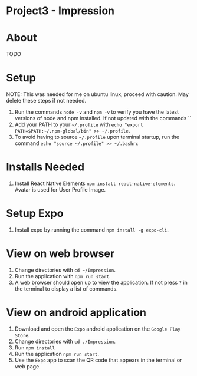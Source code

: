 # Project3 - Impression

# About
TODO

# Setup
NOTE: This was needed for me on ubuntu linux, proceed with caution. May delete these steps if not needed.

1. Run the commands `node -v` and `npm -v` to verify you have the latest versions of node and npm installed. If not updated with the commands ``
2. Add your PATH to your `~/.profile` with `echo "export PATH=$PATH:~/.npm-global/bin" >> ~/.profile`.
3. To avoid having to source `~/.profile` upon terminal startup, run the command `echo "source ~/.profile" >> ~/.bashrc`

# Installs Needed
1. Install React Native Elements `npm install react-native-elements`. Avatar is used for User Profile Image.

# Setup Expo
1. Install expo by running the command `npm install -g expo-cli`.

# View on web browser
1. Change directories with `cd ~/Impression`.
2. Run the application with `npm run start`.
3. A web browser should open up to view the application. If not press `?` in the terminal to display a list of commands.

# View on android application
1. Download and open the `Expo` android application on the `Google Play Store`. 
2. Change directories with `cd ./Impression`.
3. Run `npm install`
4. Run the application `npm run start`.
5. Use the `Expo` app to scan the QR code that appears in the terminal or web page.
